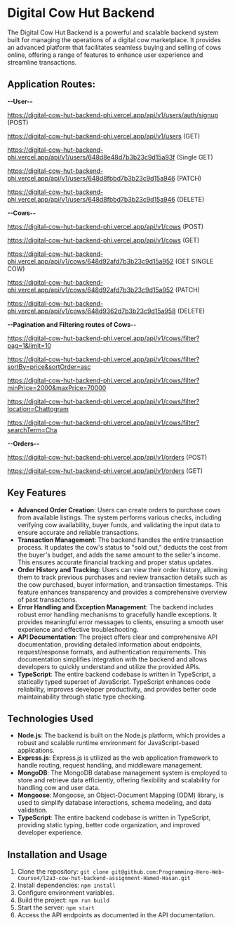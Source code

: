 # Digital Cow Hut Backend

The Digital Cow Hut Backend is a powerful and scalable backend system built for managing the operations of a digital cow marketplace. It provides an advanced platform that facilitates seamless buying and selling of cows online, offering a range of features to enhance user experience and streamline transactions.

## Application Routes:
**--User--**


https://digital-cow-hut-backend-phi.vercel.app/api/v1/users/auth/signup (POST)

https://digital-cow-hut-backend-phi.vercel.app/api/v1/users (GET)

https://digital-cow-hut-backend-phi.vercel.app/api/v1/users/648d8e48d7b3b23c9d15a93f (Single GET) 

https://digital-cow-hut-backend-phi.vercel.app/api/v1/users/648d8fbbd7b3b23c9d15a946 (PATCH)

https://digital-cow-hut-backend-phi.vercel.app/api/v1/users/648d8fbbd7b3b23c9d15a946 (DELETE) 


**--Cows--**


https://digital-cow-hut-backend-phi.vercel.app/api/v1/cows (POST)

https://digital-cow-hut-backend-phi.vercel.app/api/v1/cows (GET)

https://digital-cow-hut-backend-phi.vercel.app/api/v1/cows/648d92afd7b3b23c9d15a952 (GET SINGLE COW)

https://digital-cow-hut-backend-phi.vercel.app/api/v1/cows/648d92afd7b3b23c9d15a952 (PATCH)

https://digital-cow-hut-backend-phi.vercel.app/api/v1/cows/648d9362d7b3b23c9d15a958 (DELETE) 


**--Pagination and Filtering routes of Cows--**


https://digital-cow-hut-backend-phi.vercel.app/api/v1/cows/filter?pag=1&limit=10

https://digital-cow-hut-backend-phi.vercel.app/api/v1/cows/filter?sortBy=price&sortOrder=asc

https://digital-cow-hut-backend-phi.vercel.app/api/v1/cows/filter?minPrice=2000&maxPrice=70000

https://digital-cow-hut-backend-phi.vercel.app/api/v1/cows/filter?location=Chattogram

https://digital-cow-hut-backend-phi.vercel.app/api/v1/cows/filter?searchTerm=Cha


**--Orders--**

https://digital-cow-hut-backend-phi.vercel.app/api/v1/orders (POST)

https://digital-cow-hut-backend-phi.vercel.app/api/v1/orders (GET)


## Key Features

- **Advanced Order Creation**: Users can create orders to purchase cows from available listings. The system performs various checks, including verifying cow availability, buyer funds, and validating the input data to ensure accurate and reliable transactions.
- **Transaction Management**: The backend handles the entire transaction process. It updates the cow's status to "sold out," deducts the cost from the buyer's budget, and adds the same amount to the seller's income. This ensures accurate financial tracking and proper status updates.
- **Order History and Tracking**: Users can view their order history, allowing them to track previous purchases and review transaction details such as the cow purchased, buyer information, and transaction timestamps. This feature enhances transparency and provides a comprehensive overview of past transactions.
- **Error Handling and Exception Management**: The backend includes robust error handling mechanisms to gracefully handle exceptions. It provides meaningful error messages to clients, ensuring a smooth user experience and effective troubleshooting.
- **API Documentation**: The project offers clear and comprehensive API documentation, providing detailed information about endpoints, request/response formats, and authentication requirements. This documentation simplifies integration with the backend and allows developers to quickly understand and utilize the provided APIs.
- **TypeScript**: The entire backend codebase is written in TypeScript, a statically typed superset of JavaScript. TypeScript enhances code reliability, improves developer productivity, and provides better code maintainability through static type checking.

## Technologies Used

- **Node.js**: The backend is built on the Node.js platform, which provides a robust and scalable runtime environment for JavaScript-based applications.
- **Express.js**: Express.js is utilized as the web application framework to handle routing, request handling, and middleware management.
- **MongoDB**: The MongoDB database management system is employed to store and retrieve data efficiently, offering flexibility and scalability for handling cow and user data.
- **Mongoose**: Mongoose, an Object-Document Mapping (ODM) library, is used to simplify database interactions, schema modeling, and data validation.
- **TypeScript**: The entire backend codebase is written in TypeScript, providing static typing, better code organization, and improved developer experience.



## Installation and Usage

1. Clone the repository: `git clone git@github.com:Programming-Hero-Web-Course4/l2a3-cow-hut-backend-assignment-Hamed-Hasan.git`
2. Install dependencies: `npm install`
3. Configure environment variables.
4. Build the project: `npm run build`
5. Start the server: `npm start`
6. Access the API endpoints as documented in the API documentation.

